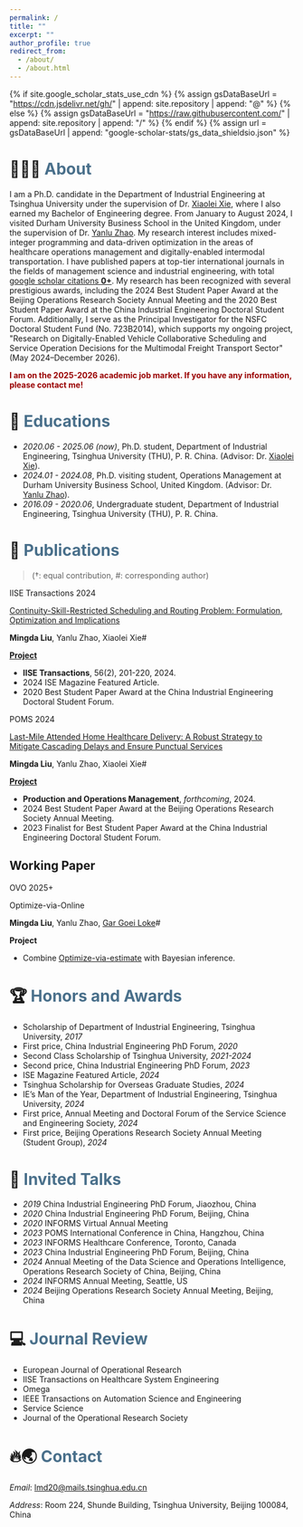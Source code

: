 ```yaml
---
permalink: /
title: ""
excerpt: ""
author_profile: true
redirect_from: 
  - /about/
  - /about.html
---
```


{% if site.google_scholar_stats_use_cdn %}
{% assign gsDataBaseUrl = "https://cdn.jsdelivr.net/gh/" | append: site.repository | append: "@" %}
{% else %}
{% assign gsDataBaseUrl = "https://raw.githubusercontent.com/" | append: site.repository | append: "/" %}
{% endif %}
{% assign url = gsDataBaseUrl | append: "google-scholar-stats/gs_data_shieldsio.json" %}


<span class='anchor' id='about-me'></span>
# 🙋‍♂️🎉 <font color="#4A708B">About</font>
I am a Ph.D. candidate in the Department of Industrial Engineering at Tsinghua University under the supervision of Dr. [Xiaolei Xie](https://scholar.google.com/citations?user=XpGnNI8AAAAJ&hl=en), where I also earned my Bachelor of Engineering degree. From January to August 2024, I visited Durham University Business School in the United Kingdom, under the supervision of Dr. [Yanlu Zhao](https://yanluzhao.com/). My research interest includes mixed-integer programming and data-driven optimization in the areas of healthcare operations management and digitally-enabled intermodal transportation. I have published papers at top-tier international journals in the fields of management science and industrial engineering, with total <a href='https://scholar.google.com/citations?user=q1cdK9sAAAAJ'>google scholar citations <strong><span id='total_cit'>0+</span></strong></a>. My research has been recognized with several prestigious awards, including the 2024 Best Student Paper Award at the Beijing Operations Research Society Annual Meeting and the 2020 Best Student Paper Award at the China Industrial Engineering Doctoral Student Forum. Additionally, I serve as the Principal Investigator for the NSFC Doctoral Student Fund (No. 723B2014), which supports my ongoing project, "Research on Digitally-Enabled Vehicle Collaborative Scheduling and Service Operation Decisions for the Multimodal Freight Transport Sector" (May 2024–December 2026).

**<font color="#990000">I am on the 2025-2026 academic job market. If you have any information, please contact me!</font>**


# 📖 <font color="#4A708B">Educations</font>
- *2020.06 - 2025.06 (now)*, Ph.D. student, Department of Industrial Engineering, Tsinghua University (THU), P. R. China. (Advisor: Dr. [Xiaolei Xie](https://scholar.google.com/citations?user=XpGnNI8AAAAJ&hl=en)). <br>
- *2024.01 - 2024.08*, Ph.D. visiting student, Operations Management at Durham University Business School, United Kingdom. (Advisor: Dr. [Yanlu Zhao](https://yanluzhao.com/)). <br>
- *2016.09 - 2020.06*, Undergraduate student, Department of Industrial Engineering, Tsinghua University (THU), P. R. China.

# 📝 <font color="#4A708B">Publications</font>
> (†: equal contribution, #: corresponding author)

<div class="badge">IISE Transactions 2024</div></div>

[Continuity-Skill-Restricted Scheduling and Routing Problem: Formulation, Optimization and Implications](https://www.tandfonline.com/doi/epdf/10.1080/24725854.2023.2215843?needAccess=true)

**Mingda Liu**, Yanlu Zhao, Xiaolei Xie#

[**Project**](https://scholar.google.com/citations?view_op=view_citation&hl=zh-CN&user=q1cdK9sAAAAJ&citation_for_view=q1cdK9sAAAAJ:u-x6o8ySG0sC) <strong><span class='show_paper_citations' data='q1cdK9sAAAAJ:u-x6o8ySG0sC'></span></strong>
- **IISE Transactions**, 56(2), 201-220, 2024.
- 2024 ISE Magazine Featured Article.
- 2020 Best Student Paper Award at the China Industrial Engineering Doctoral Student Forum.

<div class="badge">POMS 2024</div></div>

[Last-Mile Attended Home Healthcare Delivery: A Robust Strategy to Mitigate Cascading Delays and Ensure Punctual Services](https://cloud.tsinghua.edu.cn/f/c2cf6587525f4e71bb40/)

**Mingda Liu**, Yanlu Zhao, Xiaolei Xie#

[**Project**](https://cloud.tsinghua.edu.cn/f/c2cf6587525f4e71bb40/) <strong><span class='show_paper_citations' data='q1cdK9sAAAAJ:u-x6o8ySG0sC'></span></strong>
- **Production and Operations Management**, *forthcoming*, 2024.
- 2024 Best Student Paper Award at the Beijing Operations Research Society Annual Meeting.
- 2023 Finalist for Best Student Paper Award at the China Industrial Engineering Doctoral Student Forum.


## Working Paper
<div class="badge">OVO 2025+</div></div>

Optimize-via-Online

**Mingda Liu**, Yanlu Zhao, [Gar Goei Loke](https://scholar.google.com/citations?user=ZmSbpa4AAAAJ&hl=en)#

**Project**
- Combine [Optimize-via-estimate]() with Bayesian inference.

<span class='anchor' id='-honors-and-awards'></span>
# 🏆️ <font color="#4A708B">Honors and Awards</font>
- Scholarship of Department of Industrial Engineering, Tsinghua University, *2017*      
- First price, China Industrial Engineering PhD Forum, *2020* 
- Second Class Scholarship of Tsinghua University,	*2021-2024*
- Second price, China Industrial Engineering PhD Forum, *2023*	
- ISE Magazine Featured Article, *2024*                                                                         
- Tsinghua Scholarship for Overseas Graduate Studies, *2024* 
- IE’s Man of the Year, Department of Industrial Engineering, Tsinghua University, *2024*                        	
- First price, Annual Meeting and Doctoral Forum of the Service Science and Engineering Society,	*2024* 
- First price, Beijing Operations Research Society Annual Meeting (Student Group), *2024*

# 💬 <font color="#4A708B">Invited Talks</font>
- *2019* China Industrial Engineering PhD Forum, Jiaozhou, China
- *2020* China Industrial Engineering PhD Forum, Beijing, China
- *2020* INFORMS Virtual Annual Meeting
- *2023* POMS International Conference in China, Hangzhou, China
- *2023* INFORMS Healthcare Conference, Toronto, Canada
- *2023* China Industrial Engineering PhD Forum, Beijing, China
- *2024* Annual Meeting of the Data Science and Operations Intelligence, Operations Research Society of China, Beijing, China
- *2024* INFORMS Annual Meeting, Seattle, US
- *2024* Beijing Operations Research Society Annual Meeting, Beijing, China

# 💻 <font color="#4A708B">Journal Review</font>  
- European Journal of Operational Research
-	IISE Transactions on Healthcare System Engineering
-	Omega
-	IEEE Transactions on Automation Science and Engineering
-	Service Science
-	Journal of the Operational Research Society

<span class='anchor' id='-contact'></span>
# 🔥🌏️ <font color="#4A708B">Contact</font>
*Email*: lmd20@mails.tsinghua.edu.cn

*Address*: Room 224, Shunde Building, Tsinghua University, Beijing 100084, China


